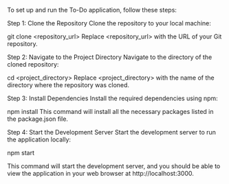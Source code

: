 To set up and run the To-Do application, follow these steps:

Step 1: Clone the Repository
Clone the repository to your local machine:

git clone <repository_url>
Replace <repository_url> with the URL of your Git repository.

Step 2: Navigate to the Project Directory
Navigate to the directory of the cloned repository:

cd <project_directory>
Replace <project_directory> with the name of the directory where the repository was cloned.

Step 3: Install Dependencies
Install the required dependencies using npm:

npm install
This command will install all the necessary packages listed in the package.json file.

Step 4: Start the Development Server
Start the development server to run the application locally:

npm start

This command will start the development server, and you should be able to view the application in your web browser at http://localhost:3000.
